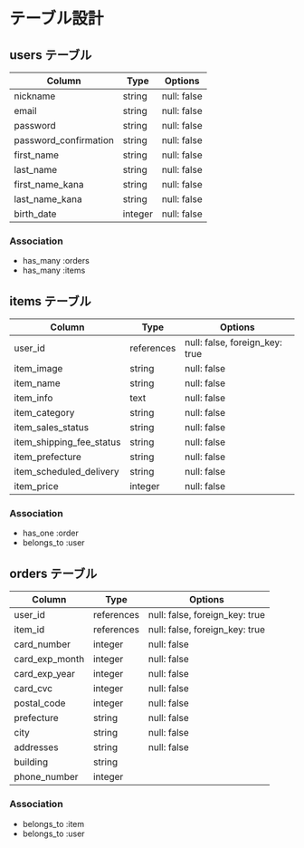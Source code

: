 # テーブル設計

## users テーブル

| Column                | Type    | Options     |
| --------------------- | ------- | ----------- |
| nickname              | string  | null: false |
| email                 | string  | null: false |
| password              | string  | null: false |
| password_confirmation | string  | null: false |
| first_name            | string  | null: false |
| last_name             | string  | null: false |
| first_name_kana       | string  | null: false |
| last_name_kana        | string  | null: false |
| birth_date            | integer | null: false |

### Association

- has_many :orders
- has_many :items


## items テーブル

| Column                   | Type        | Options                        |
| ------------------------ | ----------- | ------------------------------ |
| user_id                  | references  | null: false, foreign_key: true |
| item_image               | string      | null: false                    |
| item_name                | string      | null: false                    |
| item_info                | text        | null: false                    |
| item_category            | string      | null: false                    |
| item_sales_status        | string      | null: false                    |
| item_shipping_fee_status | string      | null: false                    |
| item_prefecture          | string      | null: false                    |
| item_scheduled_delivery  | string      | null: false                    |
| item_price               | integer     | null: false                    |

### Association

- has_one :order
- belongs_to :user


## orders テーブル

| Column         | Type        | Options                        |
| -------------- | ----------- | ------------------------------ |
| user_id        | references  | null: false, foreign_key: true |
| item_id        | references  | null: false, foreign_key: true |
| card_number    | integer     | null: false                    |
| card_exp_month | integer     | null: false                    |
| card_exp_year  | integer     | null: false                    |
| card_cvc       | integer     | null: false                    |
| postal_code    | integer     | null: false                    |
| prefecture     | string      | null: false                    |
| city           | string      | null: false                    |
| addresses      | string      | null: false                    |
| building       | string      |                                |
| phone_number   | integer     |                                |

### Association

- belongs_to :item
- belongs_to :user
